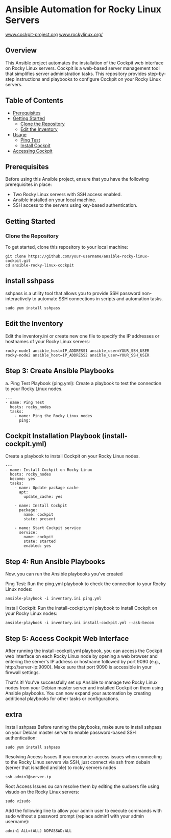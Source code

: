 # Ansible Automation for Rocky Linux Servers

www.cockpit-project.org
www.rockylinux.org/

## Overview

This Ansible project automates the installation of the Cockpit web interface on Rocky Linux servers. Cockpit is a web-based server management tool that simplifies server administration tasks. This repository provides step-by-step instructions and playbooks to configure Cockpit on your Rocky Linux servers.

## Table of Contents

- [Prerequisites](#prerequisites)
- [Getting Started](#getting-started)
  - [Clone the Repository](#clone-the-repository)
  - [Edit the Inventory](#edit-the-inventory)
- [Usage](#usage)
  - [Ping Test](#ping-test)
  - [Install Cockpit](#install-cockpit)
- [Accessing Cockpit](#accessing-cockpit)


## Prerequisites

Before using this Ansible project, ensure that you have the following prerequisites in place:

- Two Rocky Linux servers with SSH access enabled.
- Ansible installed on your local machine.
- SSH access to the servers using key-based authentication.

## Getting Started

### Clone the Repository

To get started, clone this repository to your local machine:

```
git clone https://github.com/your-username/ansible-rocky-linux-cockpit.git
cd ansible-rocky-linux-cockpit
```

## install  sshpass
 sshpass is a utility tool that allows you to provide SSH password non-interactively to automate SSH connections in scripts and automation tasks.
 ```
sudo yum install sshpass
 ```


##  Edit the Inventory
Edit the inventory.ini  or create new one file to specify the IP addresses or hostnames of your Rocky Linux servers:
```[rocky_nodes]
rocky-node1 ansible_host=IP_ADDRESS1 ansible_user=YOUR_SSH_USER
rocky-node2 ansible_host=IP_ADDRESS2 ansible_user=YOUR_SSH_USER
```

## Step 3: Create Ansible Playbooks
a. Ping Test Playbook (ping.yml):
Create a playbook to test the connection to your Rocky Linux nodes.
```
---
- name: Ping Test
  hosts: rocky_nodes
  tasks:
    - name: Ping the Rocky Linux nodes
      ping:

```
## Cockpit Installation Playbook (install-cockpit.yml)
Create a playbook to install Cockpit on your Rocky Linux nodes.
```
---
- name: Install Cockpit on Rocky Linux
  hosts: rocky_nodes
  become: yes
  tasks:
    - name: Update package cache
      apt:
        update_cache: yes

    - name: Install Cockpit
      package:
        name: cockpit
        state: present

    - name: Start Cockpit service
      service:
        name: cockpit
        state: started
        enabled: yes
```

## Step 4: Run Ansible Playbooks
Now, you can run the Ansible playbooks you've created

Ping Test:
Run the ping.yml playbook to check the connection to your Rocky Linux nodes:
```
ansible-playbook -i inventory.ini ping.yml
```

Install Cockpit:
Run the install-cockpit.yml playbook to install Cockpit on your Rocky Linux nodes:
```
ansible-playbook -i inventory.ini install-cockpit.yml --ask-becom
```

## Step 5: Access Cockpit Web Interface
After running the install-cockpit.yml playbook, you can access the Cockpit web interface on each Rocky Linux node by opening a web browser and entering the server's IP address or hostname followed by port 9090 (e.g., http://server-ip:9090). Make sure that port 9090 is accessible in your firewall settings.

That's it! You've successfully set up Ansible to manage two Rocky Linux nodes from your Debian master server and installed Cockpit on them using Ansible playbooks. You can now expand your automation by creating additional playbooks for other tasks or configurations.

## extra
Install sshpass
Before running the playbooks, make sure to install sshpass on your Debian master server to enable password-based SSH authentication:
```
sudo yum install sshpass

```

Resolving Access Issues
If you encounter access issues when connecting to the Rocky Linux servers via SSH, just connect via ssh from debain (server that isnatlled ansible) to rocky servers nodes
```
ssh admin1@server-ip
```

Root Access Issues
ou can resolve them by editing the sudoers file using visudo on the Rocky Linux servers:
```
sudo visudo
```
Add the following line to allow your admin user to execute commands with sudo without a password prompt (replace admin1 with your admin username):
```
admin1 ALL=(ALL) NOPASSWD:ALL
```




